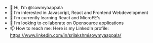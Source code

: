 - 👋 Hi, I’m @sowmyaappala
- 👀 I’m interested in Javascript, React and Frontend Webdevelopment
- 🌱 I’m currently learning React and MicroFE's
- 💞️ I’m looking to collaborate on Opensource applications
- 📫 How to reach me: Here is my LinkedIn profile: https://www.linkedin.com/in/srilakshmisowmyaappala/

<!---
sowmyaappala/sowmyaappala is a ✨ special ✨ repository because its `README.md` (this file) appears on your GitHub profile.
You can click the Preview link to take a look at your changes.
--->
